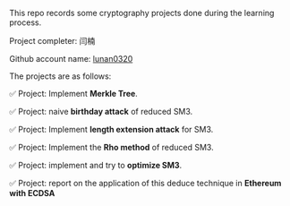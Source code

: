 This repo records some cryptography projects done during the learning process.

Project completer: 闫楠

Github account name: [lunan0320](https://github.com/lunan0320)



The projects are as follows:



✅ Project: Implement **Merkle Tree**.

✅ Project: naive **birthday attack** of reduced SM3.

✅ Project: Implement **length extension attack**  for SM3.

✅ Project: Implement the **Rho method** of reduced SM3.

✅ Project:  implement and try to **optimize SM3**.

✅ Project:  report on the application of this deduce technique in **Ethereum with ECDSA**

